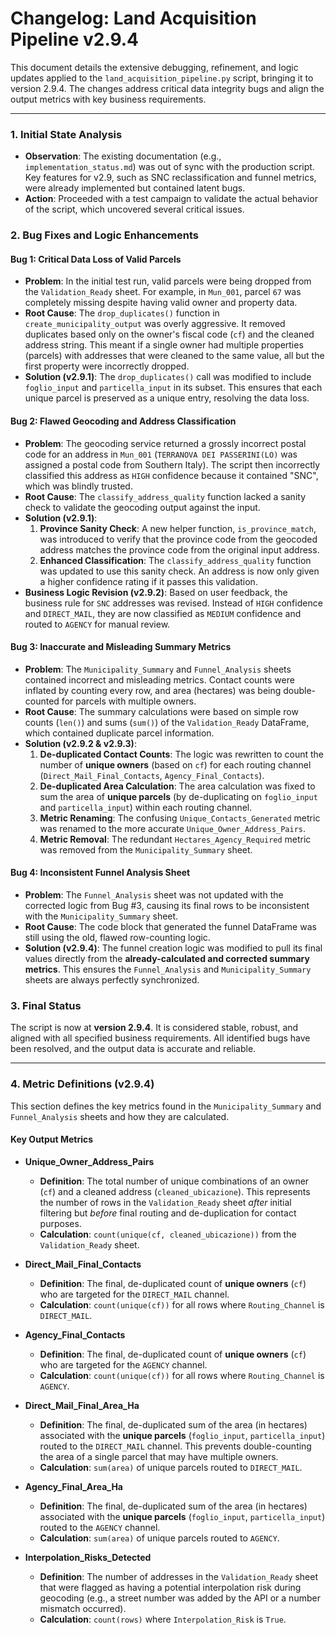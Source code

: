 # Changelog: Land Acquisition Pipeline v2.9.4

This document details the extensive debugging, refinement, and logic updates applied to the `land_acquisition_pipeline.py` script, bringing it to version 2.9.4. The changes address critical data integrity bugs and align the output metrics with key business requirements.

---

### 1. Initial State Analysis

- **Observation**: The existing documentation (e.g., `implementation_status.md`) was out of sync with the production script. Key features for v2.9, such as SNC reclassification and funnel metrics, were already implemented but contained latent bugs.
- **Action**: Proceeded with a test campaign to validate the actual behavior of the script, which uncovered several critical issues.

### 2. Bug Fixes and Logic Enhancements

#### Bug 1: Critical Data Loss of Valid Parcels

- **Problem**: In the initial test run, valid parcels were being dropped from the `Validation_Ready` sheet. For example, in `Mun_001`, parcel `67` was completely missing despite having valid owner and property data.
- **Root Cause**: The `drop_duplicates()` function in `create_municipality_output` was overly aggressive. It removed duplicates based only on the owner's fiscal code (`cf`) and the cleaned address string. This meant if a single owner had multiple properties (parcels) with addresses that were cleaned to the same value, all but the first property were incorrectly dropped.
- **Solution (v2.9.1)**: The `drop_duplicates()` call was modified to include `foglio_input` and `particella_input` in its subset. This ensures that each unique parcel is preserved as a unique entry, resolving the data loss.

#### Bug 2: Flawed Geocoding and Address Classification

- **Problem**: The geocoding service returned a grossly incorrect postal code for an address in `Mun_001` (`TERRANOVA DEI PASSERINI(LO)` was assigned a postal code from Southern Italy). The script then incorrectly classified this address as `HIGH` confidence because it contained "SNC", which was blindly trusted.
- **Root Cause**: The `classify_address_quality` function lacked a sanity check to validate the geocoding output against the input.
- **Solution (v2.9.1)**:
    1.  **Province Sanity Check**: A new helper function, `is_province_match`, was introduced to verify that the province code from the geocoded address matches the province code from the original input address.
    2.  **Enhanced Classification**: The `classify_address_quality` function was updated to use this sanity check. An address is now only given a higher confidence rating if it passes this validation.
- **Business Logic Revision (v2.9.2)**: Based on user feedback, the business rule for `SNC` addresses was revised. Instead of `HIGH` confidence and `DIRECT_MAIL`, they are now classified as `MEDIUM` confidence and routed to `AGENCY` for manual review.

#### Bug 3: Inaccurate and Misleading Summary Metrics

- **Problem**: The `Municipality_Summary` and `Funnel_Analysis` sheets contained incorrect and misleading metrics. Contact counts were inflated by counting every row, and area (hectares) was being double-counted for parcels with multiple owners.
- **Root Cause**: The summary calculations were based on simple row counts (`len()`) and sums (`sum()`) of the `Validation_Ready` DataFrame, which contained duplicate parcel information.
- **Solution (v2.9.2 & v2.9.3)**:
    1.  **De-duplicated Contact Counts**: The logic was rewritten to count the number of **unique owners** (based on `cf`) for each routing channel (`Direct_Mail_Final_Contacts`, `Agency_Final_Contacts`).
    2.  **De-duplicated Area Calculation**: The area calculation was fixed to sum the area of **unique parcels** (by de-duplicating on `foglio_input` and `particella_input`) within each routing channel.
    3.  **Metric Renaming**: The confusing `Unique_Contacts_Generated` metric was renamed to the more accurate `Unique_Owner_Address_Pairs`.
    4.  **Metric Removal**: The redundant `Hectares_Agency_Required` metric was removed from the `Municipality_Summary` sheet.

#### Bug 4: Inconsistent Funnel Analysis Sheet

- **Problem**: The `Funnel_Analysis` sheet was not updated with the corrected logic from Bug #3, causing its final rows to be inconsistent with the `Municipality_Summary` sheet.
- **Root Cause**: The code block that generated the funnel DataFrame was still using the old, flawed row-counting logic.
- **Solution (v2.9.4)**: The funnel creation logic was modified to pull its final values directly from the **already-calculated and corrected summary metrics**. This ensures the `Funnel_Analysis` and `Municipality_Summary` sheets are always perfectly synchronized.

### 3. Final Status

The script is now at **version 2.9.4**. It is considered stable, robust, and aligned with all specified business requirements. All identified bugs have been resolved, and the output data is accurate and reliable.

---

### 4. Metric Definitions (v2.9.4)

This section defines the key metrics found in the `Municipality_Summary` and `Funnel_Analysis` sheets and how they are calculated.

#### Key Output Metrics

- **Unique_Owner_Address_Pairs**
  - **Definition**: The total number of unique combinations of an owner (`cf`) and a cleaned address (`cleaned_ubicazione`). This represents the number of rows in the `Validation_Ready` sheet *after* initial filtering but *before* final routing and de-duplication for contact purposes.
  - **Calculation**: `count(unique(cf, cleaned_ubicazione))` from the `Validation_Ready` sheet.

- **Direct_Mail_Final_Contacts**
  - **Definition**: The final, de-duplicated count of **unique owners** (`cf`) who are targeted for the `DIRECT_MAIL` channel.
  - **Calculation**: `count(unique(cf))` for all rows where `Routing_Channel` is `DIRECT_MAIL`.

- **Agency_Final_Contacts**
  - **Definition**: The final, de-duplicated count of **unique owners** (`cf`) who are targeted for the `AGENCY` channel.
  - **Calculation**: `count(unique(cf))` for all rows where `Routing_Channel` is `AGENCY`.

- **Direct_Mail_Final_Area_Ha**
  - **Definition**: The final, de-duplicated sum of the area (in hectares) associated with the **unique parcels** (`foglio_input`, `particella_input`) routed to the `DIRECT_MAIL` channel. This prevents double-counting the area of a single parcel that may have multiple owners.
  - **Calculation**: `sum(area)` of unique parcels routed to `DIRECT_MAIL`.

- **Agency_Final_Area_Ha**
  - **Definition**: The final, de-duplicated sum of the area (in hectares) associated with the **unique parcels** (`foglio_input`, `particella_input`) routed to the `AGENCY` channel.
  - **Calculation**: `sum(area)` of unique parcels routed to `AGENCY`.

- **Interpolation_Risks_Detected**
  - **Definition**: The number of addresses in the `Validation_Ready` sheet that were flagged as having a potential interpolation risk during geocoding (e.g., a street number was added by the API or a number mismatch occurred).
  - **Calculation**: `count(rows)` where `Interpolation_Risk` is `True`.